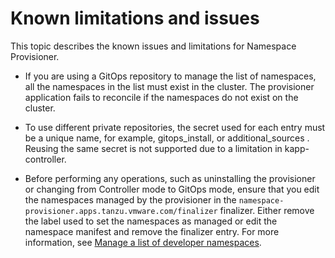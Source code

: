 # Known limitations and issues

This topic describes the known issues and limitations for Namespace Provisioner.

- If you are using a GitOps repository to manage the list of namespaces, all the namespaces in the
list must exist in the cluster. The provisioner application fails to reconcile if the namespaces do
not exist on the cluster.

- To use different private repositories, the secret used for each entry must be a unique name, for
example, gitops_install, or additional_sources . Reusing the same secret is not supported due to a
limitation in kapp-controller.

- Before performing any operations, such as uninstalling the provisioner or changing
from Controller mode to GitOps mode, ensure that you edit the namespaces managed by the
provisioner in the `namespace-provisioner.apps.tanzu.vmware.com/finalizer` finalizer.
Either remove the label used to set the namespaces as managed or edit the namespace manifest and
remove the finalizer entry. For more information, see
[Manage a list of developer namespaces](provision-developer-ns.hbs.md).
